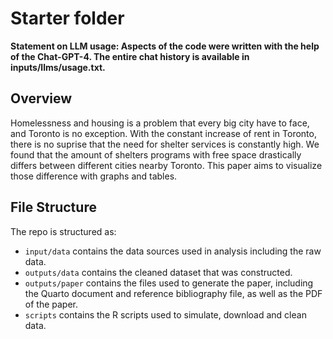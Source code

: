 # Starter folder

**Statement on LLM usage: Aspects of the code were written with the help of the Chat-GPT-4. The entire chat history is available in inputs/llms/usage.txt.**

## Overview

Homelessness and housing is a problem that every big city have to face, and Toronto is no exception. With the constant increase of rent in Toronto, there is no suprise that the need for shelter services is constantly high. We found that the amount of shelters programs with free space drastically differs between different cities nearby Toronto. This paper aims to visualize those difference with graphs and tables.

## File Structure

The repo is structured as:

-   `input/data` contains the data sources used in analysis including the raw data.
-   `outputs/data` contains the cleaned dataset that was constructed.
-   `outputs/paper` contains the files used to generate the paper, including the Quarto document and reference bibliography file, as well as the PDF of the paper. 
-   `scripts` contains the R scripts used to simulate, download and clean data.